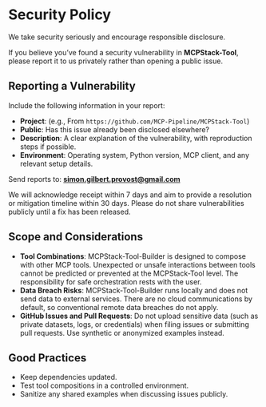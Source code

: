 # Security Policy

We take security seriously and encourage responsible disclosure.

If you believe you’ve found a security vulnerability in **MCPStack-Tool**, please report it to us privately rather than opening a public issue.

## Reporting a Vulnerability

Include the following information in your report:

- **Project**: <Repository URL> (e.g., From `https://github.com/MCP-Pipeline/MCPStack-Tool`)
- **Public**: Has this issue already been disclosed elsewhere?
- **Description**: A clear explanation of the vulnerability, with reproduction steps if possible.
- **Environment**: Operating system, Python version, MCP client, and any relevant setup details.

Send reports to: **simon.gilbert.provost@gmail.com** 

We will acknowledge receipt within 7 days and aim to provide a resolution or mitigation timeline within 30 days. Please do not share vulnerabilities publicly until a fix has been released.

## Scope and Considerations

- **Tool Combinations**: MCPStack-Tool-Builder is designed to compose with other MCP tools. Unexpected or unsafe interactions between tools cannot be predicted or prevented at the MCPStack-Tool level. The responsibility for safe orchestration rests with the user.  
- **Data Breach Risks**: MCPStack-Tool-Builder runs locally and does not send data to external services. There are no cloud communications by default, so conventional remote data breaches do not apply.  
- **GitHub Issues and Pull Requests**: Do not upload sensitive data (such as private datasets, logs, or credentials) when filing issues or submitting pull requests. Use synthetic or anonymized examples instead.

## Good Practices

- Keep dependencies updated.  
- Test tool compositions in a controlled environment.  
- Sanitize any shared examples when discussing issues publicly.